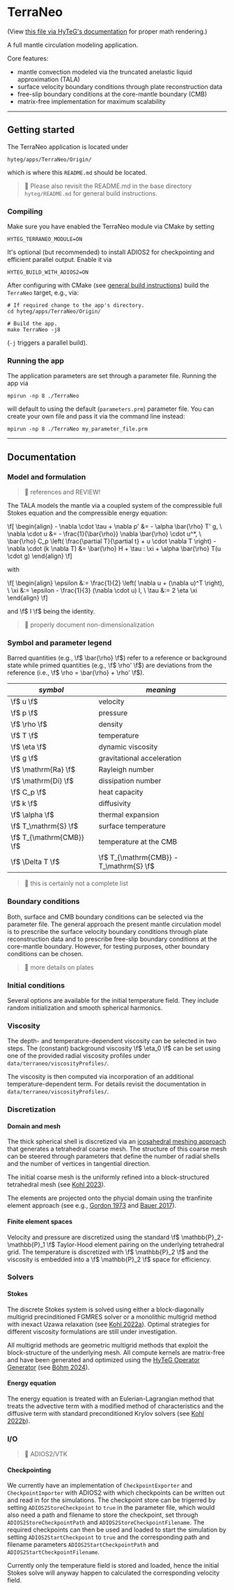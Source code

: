 # TerraNeo

(View [this file via HyTeG's documentation](https://hyteg.pages.i10git.cs.fau.de/hyteg/md_apps_2TerraNeo_2Origin_2readme.html) for proper math rendering.)

A full mantle circulation modeling application.

Core features:

* mantle convection modeled via the truncated anelastic liquid approximation (TALA)
* surface velocity boundary conditions through plate reconstruction data
* free-slip boundary conditions at the core-mantle boundary (CMB)
* matrix-free implementation for maximum scalability

---

## Getting started

The TerraNeo application is located under
```
hyteg/apps/TerraNeo/Origin/
```
which is where this `README.md` should be located.

> 📝 Please also revisit the README.md in the base directory `hyteg/README.md` for general build instructions.

### Compiling

Make sure you have enabled the TerraNeo module via CMake by setting
```
HYTEG_TERRANEO_MODULE=ON
```

It's optional (but recommended) to install ADIOS2 for checkpointing and efficient parallel output. Enable it via
```
HYTEG_BUILD_WITH_ADIOS2=ON
```

After configuring with CMake (see [general build instructions](https://hyteg.pages.i10git.cs.fau.de/hyteg/index.html)) build the `TerraNeo` target, e.g., via:
```
# If required change to the app's directory. 
cd hyteg/apps/TerraNeo/Origin/

# Build the app.
make TerraNeo -j8
```
(`-j` triggers a parallel build).

### Running the app

The application parameters are set through a parameter file. Running the app via

```
mpirun -np 8 ./TerraNeo
```

will default to using the default (`parameters.prm`) parameter file. You can create your own file and pass it via the 
command line instead:

```
mpirun -np 8 ./TerraNeo my_parameter_file.prm
```

---

## Documentation

### Model and formulation

> 🚧 references and REVIEW!

The TALA models the mantle via a coupled system of the compressible full Stokes equation and the compressible 
energy equation:

\f[
\begin{align}
    - \nabla \cdot \tau + \nabla p' &= - \alpha \bar{\rho} T' g, \\
    \nabla \cdot u &= - \frac{1}{\bar{\rho}} \nabla \bar{\rho} \cdot u^*, \\
    \bar{\rho} C_p \left( \frac{\partial T}{\partial t} + u \cdot \nabla T \right) - \nabla \cdot (k \nabla T) &= \bar{\rho} H + \tau : \xi + \alpha \bar{\rho} T(u \cdot g)
\end{align}
\f]

with 

\f[
\begin{align}
    \epsilon &:= \frac{1}{2} \left( \nabla u + (\nabla u)^T \right), \\
    \xi &:= \epsilon - \frac{1}{3} (\nabla \cdot u) I, \\
    \tau &:= 2 \eta \xi
\end{align}
\f]

and \f$ I \f$ being the identity.

> 🚧 properly document non-dimensionalization

### Symbol and parameter legend

Barred quantities (e.g., \f$ \bar{\rho} \f$) refer to a reference or background state while primed quantities (e.g.,
\f$ \rho' \f$) are deviations from the reference (i.e., \f$ \rho = \bar{\rho} + \rho' \f$).

| ***symbol***             | ***meaning***                           |
|--------------------------|-----------------------------------------|
| \f$ u \f$                | velocity                                |
| \f$ p \f$                | pressure                                |
| \f$ \rho \f$             | density                                 |
| \f$ T \f$                | temperature                             |
| \f$ \eta \f$             | dynamic viscosity                       |
| \f$ g \f$                | gravitational acceleration              |
| \f$ \mathrm{Ra} \f$      | Rayleigh number                         |
| \f$ \mathrm{Di} \f$      | dissipation number                      |
| \f$ C_p \f$              | heat capacity                           |
| \f$ k \f$                | diffusivity                             |
| \f$ \alpha \f$           | thermal expansion                       |
| \f$ T_\mathrm{S} \f$     | surface temperature                     |
| \f$ T_{\mathrm{CMB}} \f$ | temperature at the CMB                  |
| \f$ \Delta T \f$         | \f$ T_{\mathrm{CMB}} - T_\mathrm{S} \f$ |

> 🚧 this is certainly not a complete list

### Boundary conditions

Both, surface and CMB boundary conditions can be selected via the parameter file. The general approach the present 
mantle circulation model is to prescribe the surface velocity boundary conditions through plate reconstruction data and
to prescribe free-slip boundary conditions at the core-mantle boundary. However, for testing purposes, other boundary 
conditions can be chosen.

> 🚧 more details on plates

### Initial conditions

Several options are available for the initial temperature field. They include random initialization and smooth spherical 
harmonics. 

### Viscosity

The depth- and temperature-dependent viscosity can be selected in two steps. The (constant) background viscosity
\f$ \eta_0 \f$ can be set using one of the provided radial viscosity profiles under `data/terraneo/viscosityProfiles/`.

The viscosity is then computed via incorporation of an additional temperature-dependent term. For details revisit the 
documentation in `data/terraneo/viscosityProfiles/`.

### Discretization

#### Domain and mesh

The thick spherical shell is discretized via an [icosahedral meshing approach](https://hyteg.pages.i10git.cs.fau.de/hyteg/classhyteg_1_1MeshInfo.html)
that generates a tetrahedral coarse mesh. The structure of this coarse mesh can be steered through parameters that define
the number of radial shells and the number of vertices in tangential direction.

The initial coarse mesh is the uniformly refined into a block-structured tetrahedral mesh (see [Kohl 2023](https://doi.org/10.1080/17445760.2023.2266875)).

The elements are projected onto the phycial domain using the tranfinite element approach 
(see e.g., [Gordon 1973](https://doi.org/10.1007/BF01436298) and [Bauer 2017](https://doi.org/10.1016/j.apnum.2017.07.006)).

#### Finite element spaces

Velocity and pressure are discretized using the standard \f$ \mathbb{P}_2-\mathbb{P}_1 \f$ Taylor-Hood element pairing 
on the underlying tetrahedral grid. The temperature is discretized with \f$ \mathbb{P}_2 \f$ and the viscosity is 
embedded into a \f$ \mathbb{P}_2 \f$ space for efficiency.

### Solvers

#### Stokes

The discrete Stokes system is solved using either a block-diagonally multigrid precinditioned FGMRES solver or a 
monolithic multigrid method with inexact Uzawa relaxation (see [Kohl 2022a](https://doi.org/10.1137/20M1376005)).
Optimal strategies for different viscosity formulations are still under investigation. 

All multigrid methods are geometric multigrid methods that exploit the block-structure of the underlying mesh.
All compute kernels are matrix-free and have been generated and optimized using the 
[HyTeG Operator Generator](https://i10git.cs.fau.de/hyteg/hog) (see [Böhm 2024](https://arxiv.org/abs/2404.08371)).

#### Energy equation

The energy equation is treated with an Eulerian-Lagrangian method that treats the advective term with a modified method
of characteristics and the diffusive term with standard preconditioned Krylov solvers (see [Kohl 2022b](https://doi.org/10.1137/21M1402510)).

### I/O

> 🚧 ADIOS2/VTK

#### Checkpointing
We currently have an implementation of `CheckpointExporter` and `CheckpointImporter` with ADIOS2 with which checkpoints can be written out and read in for the simulations. The checkpoint store can be trigerred by setting `ADIOS2StoreCheckpoint` to `true` in the parameter file, which would also need a path and filename to store the checkpoint, set through `ADIOS2StoreCheckpointPath` and `ADIOS2StoreCheckpointFilename`. The required checkpoints can then be used and loaded to start the simulation by setting `ADIOS2StartCheckpoint` to `true` and the corresponding path and filename parameters `ADIOS2StartCheckpointPath` and `ADIOS2StartCheckpointFilename`.

Currently only the temperature field is stored and loaded, hence the initial Stokes solve will anyway happen to calculated the corresponding velocity field.
